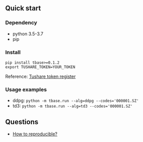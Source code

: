 ## Quick start

### Dependency
- python 3.5-3.7
- pip

### Install
```
pip install tbase>=0.1.2
export TUSHARE_TOKEN=YOUR_TOKEN
```
Reference: [Tushare token register](https://tushare.pro/register?reg=124861)

### Usage examples
- ddpg: `python -m tbase.run --alg=ddpg --codes='000001.SZ'`
- td3: `python -m tbase.run --alg=td3 --codes='000001.SZ'`


## Questions
- [How to reproducible?](reproducible.md)
